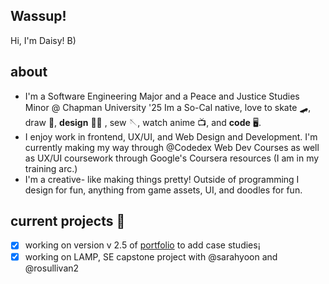 ## Wassup!   

Hi, I'm Daisy! B)

## about
-  I'm a Software Engineering Major and a Peace and Justice Studies Minor @ Chapman University '25 <break>
    Im a So-Cal native, love to skate 🛹, draw 🎨, **design** 🧑‍🎨 , sew 🪡, watch anime 📺, and **code** 🖥️. 
- I enjoy work in frontend, UX/UI, and Web Design and Development.
    I'm currently making my way through @Codedex Web Dev Courses as well as UX/UI coursework through Google's Coursera resources (I am in my training arc.)
- I'm a creative- like making things pretty!
    Outside of programming I design for fun, anything from game assets, UI, and doodles for fun.

## current projects 📝 
- [x] working on version v 2.5 of [portfolio](https://daisyb3ll.github.io/daisyland/) to add case studies¡ 
- [x] working on LAMP,  SE capstone project with @sarahyoon and @rosullivan2
